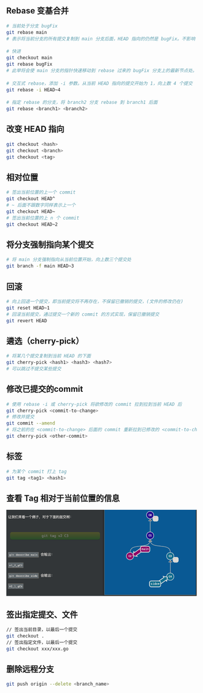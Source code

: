 ## Rebase 变基合并

```bash
# 当前处于分支 bugFix
git rebase main
# 表示将当前分支的所有提交复制到 main 分支后面，HEAD 指向的仍然是 bugFix。不影响 main 分支

# 快进
git checkout main
git rebase bugFix
# 此举将会使 main 分支的指针快速移动到 rebase 过来的 bugFix 分支上的最新节点处。将会影响到 main 分支

# 交互式 rebase，添加 -i 参数。从当前 HEAD 指向的提交开始为 1，向上数 4 个提交
git rebase -i HEAD~4

# 指定 rebase 的分支，将 branch2 分支 rebase 到 branch1 后面
git rebase <branch1> <branch2>
```

## 改变 HEAD 指向

```bash
git checkout <hash>
git checkout <branch>
git checkout <tag>
```

## 相对位置

```bash
# 签出当前位置的上一个 commit
git checkout HEAD^
# ~ 后面不跟数字同样表示上一个
git checkout HEAD~
# 签出当前位置的上 n 个 commit
git checkout HEAD~2
```

## 将分支强制指向某个提交

```bash
# 将 main 分支强制指向从当前位置开始，向上数三个提交处
git branch -f main HEAD~3
```

## 回滚

```bash
# 向上回退一个提交，即当前提交将不再存在，不保留已撤销的提交，(文件的修改仍在)
git reset HEAD~1
# 回滚当前提交，通过提交一个新的 commit 的方式实现，保留已撤销提交
git revert HEAD
```

## 遴选（cherry-pick）

```bash
# 将某几个提交复制到当前 HEAD 的下面
git cherry-pick <hash1> <hash3> <hash7>
# 可以跳过不提交某些提交
```

## 修改已提交的commit

```bash
# 使用 rebase -i 或 cherry-pick 将欲修改的 commit 拉到拉到当前 HEAD 后
git cherry-pick <commit-to-change>
# 修改并提交
git commit --amend
# 将之前的在 <commit-to-change> 后面的 commit 重新拉到已修改的 <commit-to-change> 后面
git cherry-pick <other-commit>
```

## 标签

```bash
# 为某个 commit 打上 tag
git tag <tag1> <hash1>
```

## 查看 Tag 相对于当前位置的信息

![](assets/Pasted%20image%2020230228175232.png)

## 签出指定提交、文件

```bash
// 签出当前目录，以最后一个提交
git checkout .
// 签出指定文件，以最后一个提交
git checkout xxx/xxx.go
```

## 删除远程分支

```bash
git push origin --delete <branch_name>
```